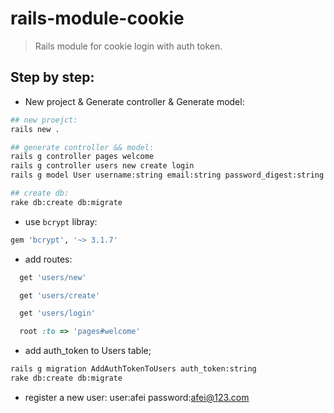 # rails-module-cookie
> Rails module for cookie login with auth token.


## Step by step:
+ New project & Generate controller & Generate model:
```bash
## new proejct:
rails new .

## generate controller && model:
rails g controller pages welcome
rails g controller users new create login
rails g model User username:string email:string password_digest:string

## create db:
rake db:create db:migrate
```

+ use `bcrypt` libray:
```ruby
gem 'bcrypt', '~> 3.1.7'
```

+ add routes:
```ruby
  get 'users/new'

  get 'users/create'

  get 'users/login'

  root :to => 'pages#welcome' 
```


+ add auth_token to Users table;
```bash
rails g migration AddAuthTokenToUsers auth_token:string
rake db:create db:migrate
```

+ register a new user:
user:afei
password:afei@123.com